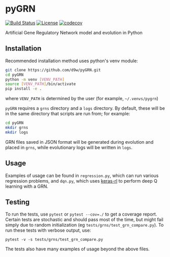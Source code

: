 # pyGRN

[![Build Status](https://travis-ci.org/d9w/pyGRN.svg?branch=master)](https://travis-ci.org/d9w/pyGRN)
[![License](https://img.shields.io/badge/License-Apache%202.0-blue.svg)](https://opensource.org/licenses/Apache-2.0)
[![codecov](https://codecov.io/gh/d9w/pyGRN/branch/master/graph/badge.svg)](https://codecov.io/gh/d9w/pyGRN)

Artificial Gene Regulatory Network model and evolution in Python

## Installation

Recommended installation method uses python's venv module:

```bash
git clone https://github.com/d9w/pyGRN.git
cd pyGRN
python -m venv [VENV_PATH]
source [VENV_PATH]/bin/activate
pip install -e .
```

where `VENV_PATH` is determined by the user (for example, `~/.venvs/pygrn`)

`pyGRN` requires a `grns` directory and a `logs` directory. By default, these
will be in the same directory that scripts are run from; for example:

```bash
cd pyGRN
mkdir grns
mkdir logs
```

GRN files saved in JSON format will be generated during evolution and placed in
`grns`, while evolutionary logs will be written in `logs`.

## Usage

Examples of usage can be found in `regression.py`, which can run various
regression problems, and `dqn.py`, which
uses [keras-rl](https://github.com/keras-rl/keras-rl) to perform deep Q learning
with a GRN.

## Testing

To run the tests, use `pytest` or `pytest --cov=./` to get a coverage report.
Certain tests are stochastic and should pass most of the time, but might fail
simply due to random initialization (eg `tests/grns/test_grn_compare.py`). To
run these tests with verbose output, use:

```
pytest -v -s tests/grns/test_grn_compare.py
```

The tests also have many examples of usage beyond the above files.
